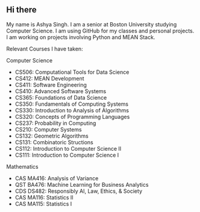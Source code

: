 ## Hi there
My name is Ashya Singh. I am a senior at Boston University studying Computer Science. I am using GitHub for my classes and personal projects. 
I am working on projects involving Python and MEAN Stack.

Relevant Courses I have taken:

Computer Science
- CS506: Computational Tools for Data Science
- CS412: MEAN Development
- CS411: Software Engineering
- CS410: Advanced Software Systems
- CS365: Foundations of Data Science
- CS350: Fundamentals of Computing Systems
- CS330: Introduction to Analysis of Algorithms
- CS320: Concepts of Programming Languages
- CS237: Probability in Computing
- CS210: Computer Systems
- CS132: Geometric Algorithms
- CS131: Combinatoric Structions
- CS112: Introduction to Computer Science II
- CS111: Introduction to Computer Science I

Mathematics
- CAS MA416: Analysis of Variance
- QST BA476: Machine Learning for Business Analytics
- CDS DS482: Responsibly AI, Law, Ethics, & Society
- CAS MA116: Statistics II
- CAS MA115: Statistics I
